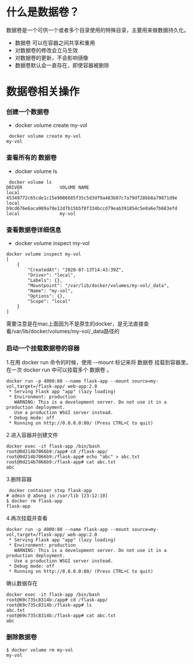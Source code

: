 # 什么是数据卷？
数据卷是一个可供一个或者多个目录使用的特殊目录，主要用来做数据持久化。
- 数据卷 可以在容器之间共享和重用 
- 对数据卷的修改会立马生效 
- 对数据卷的更新，不会影响镜像 
- 数据卷默认会一直存在，即使容器被删除

# 数据卷相关操作
### 创建一个数据卷
- docker volume create my-vol
```shell script
 docker volume create my-vol
my-vol
```

### 查看所有的 数据卷 
- docker volume ls
```shell script
 docker volume ls
DRIVER              VOLUME NAME
local               45349772c65cde1c15e9086685f35c5d3df9a483b07c7a79df28bb8a79871d9e
local               b9cd676e6aca989a78e12d7b15b5f8f334bccd79eab391854c5e0a6e7b683efd
local               my-vol
```

### 查看数据卷详细信息
-  docker volume inspect my-vol
```shell script
docker volume inspect my-vol
[
    {
        "CreatedAt": "2020-07-13T14:43:39Z",
        "Driver": "local",
        "Labels": {},
        "Mountpoint": "/var/lib/docker/volumes/my-vol/_data",
        "Name": "my-vol",
        "Options": {},
        "Scope": "local"
    }
]
```
需要注意是在mac上面因为不是原生的docker，是无法直接查看/var/lib/docker/volumes/my-vol/_data路径的


### 启动一个挂载数据卷的容器 
1.在用 docker run 命令的时候，使用 --mount 标记来将 数据卷 挂载到容器里。在一次 docker run 中可以挂载多个 数据卷 。
```shell script
docker run -p 4000:80 --name flask-app --mount source=my-vol,target=/flask-app/ web-app:2.0
 * Serving Flask app "app" (lazy loading)
 * Environment: production
   WARNING: This is a development server. Do not use it in a production deployment.
   Use a production WSGI server instead.
 * Debug mode: off
 * Running on http://0.0.0.0:80/ (Press CTRL+C to quit)
```

2.进入容器并创建文件
```shell script
docker exec -it flask-app /bin/bash
root@0d214b7066b9:/app# cd /flask-app/
root@0d214b7066b9:/flask-app# echo "abc" > abc.txt
root@0d214b7066b9:/flask-app# cat abc.txt
abc
```
3.删除容器
```shell script
 docker container stop flask-app
# admin @ aDong in /var/lib [23:12:10]
$ docker rm flask-app
flask-app
```

4.再次挂载并查看
```shell script
docker run -p 4000:80 --name flask-app --mount source=my-vol,target=/flask-app/ web-app:2.0
 * Serving Flask app "app" (lazy loading)
 * Environment: production
   WARNING: This is a development server. Do not use it in a production deployment.
   Use a production WSGI server instead.
 * Debug mode: off
 * Running on http://0.0.0.0:80/ (Press CTRL+C to quit)
```
确认数据存在
```shell script
docker exec -it flask-app /bin/bash
root@69c735c8314b:/app# cd /flask-app/
root@69c735c8314b:/flask-app# ls
abc.txt
root@69c735c8314b:/flask-app# cat abc.txt
abc
```

### 删除数据卷
```shell script
$ docker volume rm my-vol
my-vol
```
